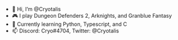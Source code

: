 - 👋 Hi, I’m @Cryotalis
- 🎮 I play Dungeon Defenders 2, Arknights, and Granblue Fantasy
- 🌱 Currently learning Python, Typescript, and C
- 📫 Discord: Cryo#4704, Twitter: @Cryotalis

<!---
Cryotalis/Cryotalis is a ✨ special ✨ repository because its `README.md` (this file) appears on your GitHub profile.
You can click the Preview link to take a look at your changes.
--->
